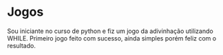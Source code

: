 # Jogos
Sou iniciante no curso de python e fiz um jogo da adivinhação utilizando WHILE.
Primeiro jogo feito com sucesso, ainda simples porém feliz com o resultado.
